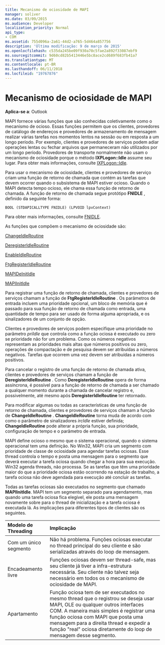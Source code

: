 ```yaml
---
title: Mecanismo de ociosidade de MAPI
manager: soliver
ms.date: 03/09/2015
ms.audience: Developer
localization_priority: Normal
api_type:
- COM
ms.assetid: 755d096a-2a61-44d2-a765-5d464a857756
description: 'Última modificação: 9 de março de 2015'
ms.openlocfilehash: c535da245be09f930a70c5fae2a892f33087ebf9
ms.sourcegitcommit: 9d60cd82b5413446e5bc8ace2cd689f683fb41a7
ms.translationtype: MT
ms.contentlocale: pt-BR
ms.lasthandoff: 06/11/2018
ms.locfileid: "19767876"
---
```

# <a name="mapi-idle-engine"></a>Mecanismo de ociosidade de MAPI

  
  
**Aplica-se a**: Outlook 
  
MAPI fornece várias funções que são conhecidas coletivamente como o mecanismo de ocioso. Essas funções permitem que os clientes, provedores de catálogo de endereços e provedores de armazenamento de mensagem realizar várias tarefas nos momentos lentos na sessão ou em resposta a um longo período. Por exemplo, clientes e provedores de serviços podem adiar operações lentas ou fechar arquivos que permaneceram não utilizados por um longo período. Provedores de transporte normalmente não usam o mecanismo de ociosidade porque o método **IXPLogon::Idle** assume seu lugar. Para obter mais informações, consulte [IXPLogon::Idle](ixplogon-idle.md).
  
Para usar o mecanismo de ociosidade, clientes e provedores de serviço criam uma função de retorno de chamada que contém as tarefas que devem ocorrer quando o subsistema de MAPI estiver ocioso. Quando o MAPI detecta tempo ocioso, ele chama essa função de retorno de chamada. A função de retorno de chamada segue protótipo **FNIDLE** , definido da seguinte forma: 
  
 `BOOL (STDAPICALLTYPE FNIDLE) (LPVOID lpvContext)`
  
Para obter mais informações, consulte [FNIDLE](fnidle.md).
  
As funções que compõem o mecanismo de ociosidade são:
  
[ChangeIdleRoutine](changeidleroutine.md)
  
[DeregisterIdleRoutine](deregisteridleroutine.md)
  
[EnableIdleRoutine](enableidleroutine.md)
  
[FtgRegisterIdleRoutine](ftgregisteridleroutine.md)
  
[MAPIDeInitIdle](mapideinitidle.md)
  
[MAPIInitIdle](mapiinitidle.md)
  
Para registrar uma função de retorno de chamada, clientes e provedores de serviços chamam a função de **FtgRegisterIdleRoutine** . Os parâmetros de entrada incluem uma prioridade opcional, um bloco de memória que é passado para sua função de retorno de chamada como entrada, uma quantidade de tempo para ser usado de forma alguma apropriada, e os sinalizadores de um conjunto de opção. 
  
Clientes e provedores de serviços podem especifique uma prioridade no parâmetro _priIdle_ que controla como a função ociosa é executado ou zero se prioridade não for um problema. Como os números negativos representam as prioridades mais altas que números positivos ou zero, operações de compactação e de pesquisa devem ser atribuídas a números negativos. Tarefas que ocorrem uma vez devem ser atribuídas a números positivos. 
  
Para cancelar o registro de uma função de retorno de chamada ativa, clientes e provedores de serviços chamam a função de **DeregisterIdleRoutine** . Como **DeregisterIdleRoutine** opera de forma assíncrona, é possível para a função de retorno de chamada a ser chamado a qualquer momento durante a chamada de cancelar registro e, possivelmente, até mesmo após **DeregisterIdleRoutine** ter retornado. 
  
Para modificar algumas ou todas as características de uma função de retorno de chamada, clientes e provedores de serviços chamam a função de **ChangeIdleRoutine** . **ChangeIdleRoutine** torna muda de acordo com como o parâmetro de sinalizadores _ircIdle_ estiver definida; **ChangeIdleRoutine** pode alterar a própria função, sua prioridade, configuração de tempo e o parâmetro de entrada. 
  
MAPI define ocioso o mesmo que o sistema operacional, quando o sistema operacional tem uma definição. No Win32, MAPI cria um segmento com prioridade de classe de ociosidade para agendar tarefas ociosas. Esse thread controla o tempo e posta uma mensagem para o segmento que deverá executar a tarefa ociosa quando chegar a hora para sua execução. Win32 agenda threads, não processa. Se as tarefas que têm uma prioridade maior do que a prioridade ociosa estão ocorrendo na estação de trabalho, a tarefa ociosa não deve agendada para execução até concluir as tarefas. 
  
Todas as tarefas ociosas são executados no segmento que chamado **MAPIInitIdle**. MAPI tem um segmento separado para agendamento, mas quando uma tarefa ociosa fica elegível, ele posta uma mensagem novamente sobre para o thread de inicialização e a tarefa ociosa é executada lá. As implicações para diferentes tipos de clientes são os seguintes.
  
|**Modelo de Threading**|**Implicação**|
|:-----|:-----|
|Com um único segmento  <br/> |Não há problema. Funções ociosas executar no thread principal do seu cliente e são serializadas através do loop de mensagem.  <br/> |
|Encadeamento livre  <br/> |Funções ociosas devem ser thread-safe, mas seu cliente já tiver a infra-estrutura necessária. Seu cliente não talvez seja necessário em todos os o mecanismo de ociosidade de MAPI.  <br/> |
|Apartamento  <br/> |Função ociosa tem de ser executados no mesmo thread que o registrou se deseja usar MAPI, OLE ou qualquer outros interfaces COM. A maneira mais simples é registrar uma função ociosa com MAPI que posta uma mensagem para a direita thread e expedir a função "real" ociosa diretamente do loop de mensagem desse segmento.  <br/> |
   

